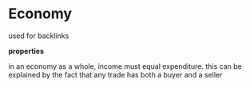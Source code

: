 # Economy

used for backlinks

**properties**

in an economy as a whole, income must equal expenditure. this can be explained by the fact that any trade has both a buyer and a seller
